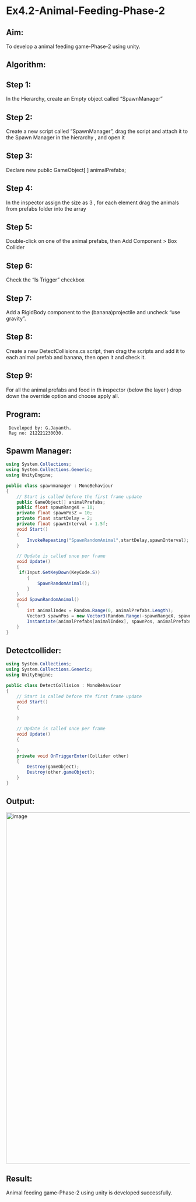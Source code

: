 # Ex4.2-Animal-Feeding-Phase-2

## Aim:
To develop a animal feeding game-Phase-2 using unity.

## Algorithm:



## Step 1: 

In the Hierarchy, create an Empty object called “SpawnManager”



## Step 2: 

Create a new script called “SpawnManager”, drag the script and attach it to the Spawn Manager in the hierarchy , and open it



## Step 3: 

Declare new public GameObject[ ] animalPrefabs;



## Step 4: 

In the inspector assign the size as 3 , for each element drag the animals from prefabs folder into the array



## Step 5: 

Double-click on one of the animal prefabs, then Add Component > Box Collider



## Step 6: 

Check the “Is Trigger” checkbox



## Step 7: 

Add a RigidBody component to the (banana)projectile and uncheck “use gravity”.



## Step 8: 

Create a new DetectCollisions.cs script, then drag the scripts and add it to each animal prefab and banana, then open it and check it.



## Step 9: 

For all the animal prefabs and food in th inspector (below the layer ) drop down the override option and choose apply all.




## Program:
```
 Developed by: G.Jayanth.
 Reg no: 212221230030.
```
## Spawm Manager:
```c#
using System.Collections;
using System.Collections.Generic;
using UnityEngine;

public class spawnmanager : MonoBehaviour
{
    // Start is called before the first frame update
    public GameObject[] animalPrefabs;
    public float spawnRangeX = 10;
    private float spawnPosZ = 10;
    private float startDelay = 2;
    private float spawnInterval = 1.5f;
    void Start()
    {
        InvokeRepeating("SpawnRandomAnimal",startDelay,spawnInterval);
    }

    // Update is called once per frame
    void Update()
    {
     if(Input.GetKeyDown(KeyCode.S))
        {
            SpawnRandomAnimal();
        }
    }
    void SpawnRandomAnimal()
    {
        int animalIndex = Random.Range(0, animalPrefabs.Length);
        Vector3 spawnPos = new Vector3(Random.Range(-spawnRangeX, spawnRangeX), 0, spawnPosZ);
        Instantiate(animalPrefabs[animalIndex], spawnPos, animalPrefabs[animalIndex].transform.rotation);
    }
}
```



## Detectcollider:
```c#
using System.Collections;
using System.Collections.Generic;
using UnityEngine;

public class DetectCollision : MonoBehaviour
{
    // Start is called before the first frame update
    void Start()
    {
        
    }

    // Update is called once per frame
    void Update()
    {
        
    }
    private void OnTriggerEnter(Collider other)
    {
        Destroy(gameObject);
        Destroy(other.gameObject);
    }
}
```


## Output:



<img width="960" alt="image" src="https://github.com/JayanthYadav123/Ex4.2-Animal-Feeding-Phase-2/assets/94836154/678e38a5-79c9-4b41-bdfe-9b0568f9934d">

















## Result:

Animal feeding game-Phase-2 using unity is developed successfully.


